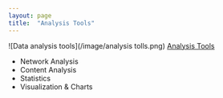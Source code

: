 ```yaml
---
layout: page
title:  "Analysis Tools"
---
```

![Data analysis tools](/image/analysis tolls.png)
[Analysis Tools](https://github.com/Leibniz-HBI/Social-Media-Observatory/wiki/Analysis-Tools)

*  Network Analysis
*  Content Analysis
*  Statistics
*  Visualization & Charts

